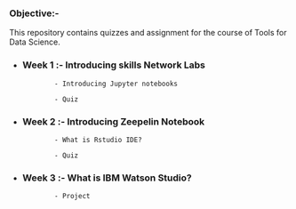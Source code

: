 ### Objective:-
This repository contains quizzes and assignment for the course of Tools for Data Science. 

- ### Week 1 :- Introducing skills Network Labs

              - Introducing Jupyter notebooks

              - Quiz

- ### Week 2 :- Introducing Zeepelin Notebook 

              - What is Rstudio IDE? 
 
              - Quiz
 
- ### Week 3 :- What is IBM Watson Studio? 
 
              - Project 
  
